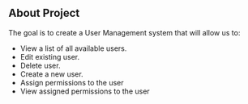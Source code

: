 ## About Project

The goal is to create a User Management system that will allow us to:
- View a list of all available users.
- Edit existing user.
- Delete user.
- Create a new user.
- Assign permissions to the user
- View assigned permissions to the user
